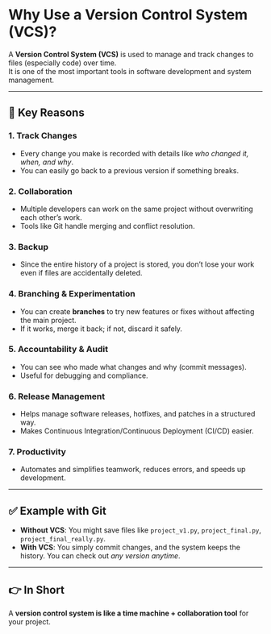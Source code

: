 # Why Use a Version Control System (VCS)?

A **Version Control System (VCS)** is used to manage and track changes to files (especially code) over time.  
It is one of the most important tools in software development and system management.  

---

## 🔑 Key Reasons

### 1. Track Changes
- Every change you make is recorded with details like *who changed it, when, and why*.
- You can easily go back to a previous version if something breaks.

### 2. Collaboration
- Multiple developers can work on the same project without overwriting each other’s work.
- Tools like Git handle merging and conflict resolution.

### 3. Backup
- Since the entire history of a project is stored, you don’t lose your work even if files are accidentally deleted.

### 4. Branching & Experimentation
- You can create **branches** to try new features or fixes without affecting the main project.
- If it works, merge it back; if not, discard it safely.

### 5. Accountability & Audit
- You can see who made what changes and why (commit messages).
- Useful for debugging and compliance.

### 6. Release Management
- Helps manage software releases, hotfixes, and patches in a structured way.
- Makes Continuous Integration/Continuous Deployment (CI/CD) easier.

### 7. Productivity
- Automates and simplifies teamwork, reduces errors, and speeds up development.

---

## ✅ Example with Git  
- **Without VCS**: You might save files like `project_v1.py`, `project_final.py`, `project_final_really.py`.
- **With VCS**: You simply commit changes, and the system keeps the history. You can check out *any version anytime*.

---

## 👉 In Short
A **version control system is like a time machine + collaboration tool** for your project.
